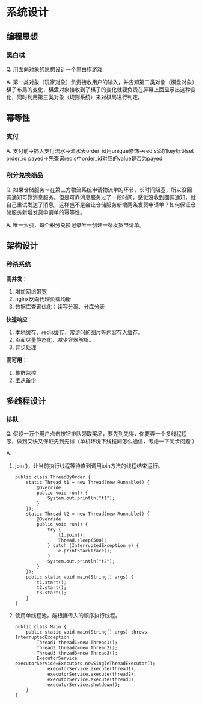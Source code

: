 # 系统设计

## 编程思想

### 黑白棋

Q. 用面向对象的思想设计一个黑白棋游戏

A. 第一类对象（玩家对象）负责接收用户的输入，并告知第二类对象（棋盘对象）棋子布局的变化，棋盘对象接收到了棋子的变化就要负责在屏幕上面显示出这种变化，同时利用第三类对象（规则系统）来对棋局进行判定。

## 幂等性

### 支付

A. 支付前→插入支付流水→流水表order_id用unique修饰→redis添加key标识set order_id  payed→先查询redis中order_id对应的value是否为payed

### 积分兑换商品

Q. 如果仓储服务卡在第三方物流系统申请物流单的环节，长时间阻塞，所以没回调通知可靠消息服务。但是可靠消息服务过了一段时间，感觉没收到回调通知，就自己重试发送了消息，这样岂不是会让仓储服务新增两条发货申请单？如何保证仓储服务新增发货申请单的幂等性。

A. 唯一索引，每个积分兑换记录唯一创建一条发货申请单。

## 架构设计

### 秒杀系统

**高并发**：

1. 增加网络带宽
2. nginx反向代理负载均衡
3. 数据库查询优化：读写分离、分库分表

**快速响应**：

1. 本地缓存、redis缓存，常访问的图片等内容存入缓存。
2. 页面尽量静态化，减少容器解析。
3. 异步处理

**高可用**：

1. 集群监控
2. 主从备份

## 多线程设计

### 排队

Q. 假设一万个用户点击按钮排队领取奖品，要先到先得，你要弄一个多线程程序，做到又快又保证先到先得（单机环境下线程间怎么通信，考虑一下同步问题 ）

A.

1. join()，让当前执行线程等待直到调用join方法的线程结束运行。

    ```
    public class ThreadByOrder {
    	static Thread t1 = new Thread(new Runnable() {
    		@Override
    		public void run() {
    			System.out.println("t1");
    		}
    	});
    	static Thread t2 = new Thread(new Runnable() {
    		@Override
    		public void run() {
    			try {
    				t1.join();
    				Thread.sleep(500);
    			} catch (InterruptedException e) {
    				e.printStackTrace();
    			}
    			System.out.println("t2");
    		}
    	});
    	public static void main(String[] args) {
    		t1.start();
            t2.start();
            t3.start();
    	}
    }
    ```

2. 使用单线程池，能根据传入的顺序执行线程。

    ```
    public class Main {
    	public static void main(String[] args) throws InterruptedException {
    		Thread1 thread1=new Thread1();
    		Thread2 thread2=new Thread2();
    	    Thread3 thread3=new Thread3();
    		ExecutorService executorService=Executors.newSingleThreadExecutor();
    	        executorService.execute(thread1);
    	        executorService.execute(thread2);
    	        executorService.execute(thread3);
    	        executorService.shutdown();
    	}
    }
    ```

    